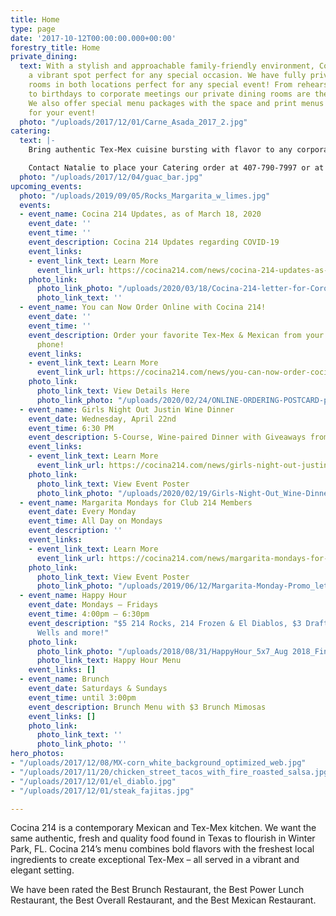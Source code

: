 ```yaml
---
title: Home
type: page
date: '2017-10-12T00:00:00.000+00:00'
forestry_title: Home
private_dining:
  text: With a stylish and approachable family-friendly environment, Cocina 214 is
    a vibrant spot perfect for any special occasion. We have fully private dining
    rooms in both locations perfect for any special event! From rehearsal dinners
    to birthdays to corporate meetings our private dining rooms are the perfect space.
    We also offer special menu packages with the space and print menus exclusively
    for your event!
  photo: "/uploads/2017/12/01/Carne_Asada_2017_2.jpg"
catering:
  text: |-
    Bring authentic Tex-Mex cuisine bursting with flavor to any corporate, wedding or private event by selecting Cocina 214 as your catering preference. Whether the event is small or large, Cocina 214 offers a wide variety of dishes that caters to all types of palates. Cocina 214 catering combines the experience of freshly made food with dedicated high quality service to make a perfect eating experience at any event. Make your event buzz with excitement over the authentic and deliciousness Tex-Mex food provided by Cocina 214 catering service.

    Contact Natalie to place your Catering order at 407-790-7997 or at Natalie@cocina214.com
  photo: "/uploads/2017/12/04/guac_bar.jpg"
upcoming_events:
  photo: "/uploads/2019/09/05/Rocks_Margarita_w_limes.jpg"
  events:
  - event_name: Cocina 214 Updates, as of March 18, 2020
    event_date: ''
    event_time: ''
    event_description: Cocina 214 Updates regarding COVID-19
    event_links:
    - event_link_text: Learn More
      event_link_url: https://cocina214.com/news/cocina-214-updates-as-of-march-18-2020/
    photo_link:
      photo_link_photo: "/uploads/2020/03/18/Cocina-214-letter-for-CoronaVirus_update-as-of-March-18-2020-1.jpg"
      photo_link_text: ''
  - event_name: You can Now Order Online with Cocina 214!
    event_date: ''
    event_time: ''
    event_description: Order your favorite Tex-Mex & Mexican from your computer or
      phone!
    event_links:
    - event_link_text: Learn More
      event_link_url: https://cocina214.com/news/you-can-now-order-cocina-214-online/
    photo_link:
      photo_link_text: View Details Here
      photo_link_photo: "/uploads/2020/02/24/ONLINE-ORDERING-POSTCARD-page1.jpg"
  - event_name: Girls Night Out Justin Wine Dinner
    event_date: Wednesday, April 22nd
    event_time: 6:30 PM
    event_description: 5-Course, Wine-paired Dinner with Giveaways from the Winery!
    event_links:
    - event_link_text: Learn More
      event_link_url: https://cocina214.com/news/girls-night-out-justin-wine-dinner/
    photo_link:
      photo_link_text: View Event Poster
      photo_link_photo: "/uploads/2020/02/19/Girls-Night-Out_Wine-Dinner-2020.jpg"
  - event_name: Margarita Mondays for Club 214 Members
    event_date: Every Monday
    event_time: All Day on Mondays
    event_description: ''
    event_links:
    - event_link_text: Learn More
      event_link_url: https://cocina214.com/news/margarita-mondays-for-club-214-members/
    photo_link:
      photo_link_text: View Event Poster
      photo_link_photo: "/uploads/2019/06/12/Margarita-Monday-Promo_letter.jpg"
  - event_name: Happy Hour
    event_date: Mondays – Fridays
    event_time: 4:00pm – 6:30pm
    event_description: "$5 214 Rocks, 214 Frozen & El Diablos, $3 Draft Beers, $5
      Wells and more!"
    photo_link:
      photo_link_photo: "/uploads/2018/08/31/HappyHour_5x7_Aug 2018_Final-2.pdf"
      photo_link_text: Happy Hour Menu
    event_links: []
  - event_name: Brunch
    event_date: Saturdays & Sundays
    event_time: until 3:00pm
    event_description: Brunch Menu with $3 Brunch Mimosas
    event_links: []
    photo_link:
      photo_link_text: ''
      photo_link_photo: ''
hero_photos:
- "/uploads/2017/12/08/MX-corn_white_background_optimized_web.jpg"
- "/uploads/2017/11/20/chicken_street_tacos_with_fire_roasted_salsa.jpg"
- "/uploads/2017/12/01/el_diablo.jpg"
- "/uploads/2017/12/01/steak_fajitas.jpg"

---
```

Cocina 214 is a contemporary Mexican and Tex-Mex kitchen. We want the same authentic, fresh and quality food found in Texas to flourish in Winter Park, FL. Cocina 214’s menu combines bold flavors with the freshest local ingredients to create exceptional Tex-Mex – all served in a vibrant and elegant setting.

We have been rated the Best Brunch Restaurant, the Best Power Lunch Restaurant, the Best Overall Restaurant, and the Best Mexican Restaurant.